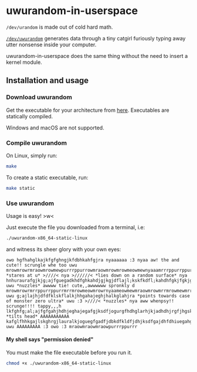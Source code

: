 # uwurandom-in-userspace
`/dev/urandom` is made out of cold hard math.

[`/dev/uwurandom`](https://github.com/valadaptive/uwurandom) generates data through a tiny catgirl furiously typing away utter nonsense inside your computer.

uwurandom-in-userspace does the same thing without the need to insert a kernel module.
## Installation and usage

### Download uwurandom
Get the executable for your architecture from [here](https://github.com/gltile-two-electric-boogaloo/uwurandom-in-userspace/releases). Executables are statically compiled.

Windows and macOS are not supported.

### Compile uwurandom
On Linux, simply run:
```bash
make
```

To create a static executable, run:
```bash
make static
```

### Use uwurandom

Usage is easy! >w<

Just execute the file you downloaded from a terminal, i.e:
```bash
./uwurandom-x86_64-static-linux
```

and witness its sheer glory with your own eyes:

```
owo hgfhahglkajkfgfghngjkfdbhkahfgjra nyaaaaaa :3 nyaa aw! the and cute!! scrungle whe too uwu mrowmrowrmraowmrowmewpurrrppurrowmraowmrowmrowmeowmewnyaaamrrrppurrppurrrrmrowmrowmeowmraowpurrrowrnyaamraowmraowmnya *stares at u* >////< nya >//////< *lies down on a random surface* nya hnhuraurafgjkjg;ajfguegadkhdfghkahdjgjkgjdflajl;kskfkdfl;kahdhfgkjfgkjgfkfkjhflfgjegjkjafgjkalghglkg uwu *nuzzles* awwww tie! cute,,awwwwww spronkly d mrowmrowrmrrppurrppurrmrrmrowmeowmrowrnyaameowmewmraowmrowmrrmrowmewmrrmrwmeowwwwwwwwwwwmeowmraowmraowrmewmrownyaaaaamewmeowrnyamraowrmrowmraowrnya uwu g;ajlajhjdfdfklskflalkjhhgahajeghjhalkglahjra *points towards case of monster zero ultra* uwu :3 >////< *nuzzles* nya aww whenpsy!! scrunge!!!! tappy,,,h lkfghfg;al;ajfgfgahjhdhjeghajegafgjksdfjogurgfhdhglarhjkjadhdhjrgfjhgskdbhgagjdgjdskhhfgahghrg;ahg *tilts head* AAAAAAAAAAA kafglfhhkgajlskghrgjlauralkjoguegfgadfjdbkdfkldfjdhjksdfgajdhfdhiuegahgjdhgdfka;aglkajdsdhdfjogajfglgbajhiurg uwu AAAAAAAAA :3 owo :3 mraowmraowmraowpurrrppurrr
```


#### My shell says "permission denied"
You must make the file executable before you run it.
```bash
chmod +x ./uwurandom-x86_64-static-linux
```
